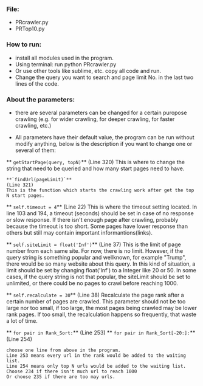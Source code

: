 ### File:
- PRcrawler.py
- PRTop10.py

### How to run:
- install all modules used in the program.
- Using terminal: run python PRcrawler.py
- Or use other tools like sublime, etc. copy all code and run.
- Change the query you want to search and page limit No. in the last two lines of the code.


### About the parameters:
- there are several parameters can be changed for a certain puropose crawling (e.g. for wider crawling, for deeper crawling, for faster crawling, etc.)

- All parameters have their default value, the program can be run without modify anything, below is the description if you want to change one or several of them:
	
**	`getStartPage(query, topN)`**
	(Line 320)
	This is where to change the string that need to be queried and how many start pages need to have.

	**`findUrl(pageLimit)`**
	(Line 321)
	This is the function which starts the crawling work after get the top N start pages.

**	`self.timeout = 4`**
	(Line 22)
	This is where the timeout setting located. In line 103 and 194, a timeout (seconds) should be set in case of no response or slow response. If there isn't enough page after crawling, probably because the timeout is too short. Some pages have lower response than others but still may contain important informantions(links).

**	`self.siteLimit = float('Inf')`**
	(Line 37)
	This is the limit of page number from each same site. For now, there is no limit. However, if the query string is something popular and wellknown, for example "Trump", there would be so many website about this query. In this kind of situation, a limit should be set by changing float('Inf') to a Integer like 20 or 50.
	In some cases, if the query string is not that popular, the siteLimit should be set to unlimited, or there could be no pages to crawl before reaching 1000.

**	`self.recalculate = 30`**
	(Line 38)
	Recalculate the page rank after a certain number of pages are crawled.
	This parameter should not be too large nor too small, if too large, the most pages being crawled may be lower rank pages. If too small, the recalculation happens so frequently, that waste a lot of time.



**	`for pair in Rank_Sort:`**
	(Line 253)
**	`for pair in Rank_Sort[-20:]:`**
	(Line 254)

	choose one line from above in the program.
	Line 253 means every url in the rank would be added to the waiting list.
	Line 254 means only top N urls would be added to the waiting list.
	Choose 234 if there isn't much url to reach 1000
	Or choose 235 if there are too may urls.







